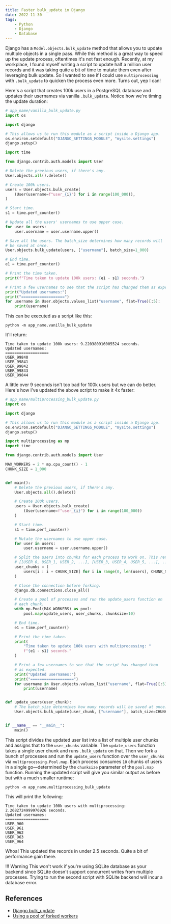 ```yaml
---
title: Faster bulk_update in Django
date: 2022-11-30
tags:
    - Python
    - Django
    - Database
---
```


Django has a `Model.objects.bulk_update` method that allows you to update multiple
objects in a single pass. While this method is a great way to speed up the update
process, oftentimes it's not fast enough. Recently, at my workplace, I found myself
writing a script to update half a million user records and it was taking quite a bit of
time to mutate them even after leveraging bulk update. So I wanted to see if I could use
`multiprocessing` with `.bulk_update` to quicken the process even more. Turns out, yep
I can!

Here's a script that creates 100k users in a PostgreSQL database and updates their
usernames via vanilla `.bulk_update`. Notice how we're timing the update duration:

```python
# app_name/vanilla_bulk_update.py
import os

import django

# This allows us to run this module as a script inside a Django app.
os.environ.setdefault("DJANGO_SETTINGS_MODULE", "mysite.settings")
django.setup()

import time

from django.contrib.auth.models import User

# Delete the previous users, if there's any.
User.objects.all().delete()

# Create 100k users.
users = User.objects.bulk_create(
    (User(username=f"user_{i}") for i in range(100_000)),
)

# Start time.
s1 = time.perf_counter()

# Update all the users' usernames to use upper case.
for user in users:
    user.username = user.username.upper()

# Save all the users. The batch_size determines how many records will
# be saved at once.
User.objects.bulk_update(users, ["username"], batch_size=1_000)

# End time.
e1 = time.perf_counter()

# Print the time taken.
print(f"Time taken to update 100k users: {e1 - s1} seconds.")

# Print a few usernames to see that the script has changed them as expected.
print("Updated usernames:")
print("===================")
for username in User.objects.values_list("username", flat=True)[:5]:
    print(username)
```

This can be executed as a script like this:

```
python -m app_name.vanilla_bulk_update
```

It'll return:

```
Time taken to update 100k users: 9.220380916005524 seconds.
Updated usernames:
===================
USER_99840
USER_99841
USER_99842
USER_99843
USER_99844
```

A little over 9 seconds isn't too bad for 100k users but we can do better. Here's how
I've updated the above script to make it 4x faster:

```python
# app_name/multiprocessing_bulk_update.py
import os

import django

# This allows us to run this module as a script inside a Django app.
os.environ.setdefault("DJANGO_SETTINGS_MODULE", "mysite.settings")
django.setup()

import multiprocessing as mp
import time

from django.contrib.auth.models import User

MAX_WORKERS = 2 * mp.cpu_count() - 1
CHUNK_SIZE = 1_000


def main():
    # Delete the previous users, if there's any.
    User.objects.all().delete()

    # Create 100k users.
    users = User.objects.bulk_create(
        (User(username=f"user_{i}") for i in range(100_000))
    )

    # Start time.
    s1 = time.perf_counter()

    # Mutate the usernames to use upper case.
    for user in users:
        user.username = user.username.upper()

    # Split the users into chunks for each process to work on. This returns
    # [[USER_0, USER_1, USER_2, ...], [USER_3, USER_4, USER_5, ...], ...]
    user_chunks = (
        users[i : i + CHUNK_SIZE] for i in range(0, len(users), CHUNK_SIZE)
    )

    # Close the connection before forking.
    django.db.connections.close_all()

    # Create a pool of processes and run the update_users function on
    # each chunk.
    with mp.Pool(MAX_WORKERS) as pool:
        pool.map(update_users, user_chunks, chunksize=10)

    # End time.
    e1 = time.perf_counter()

    # Print the time taken.
    print(
        "Time taken to update 100k users with multiprocessing: "
        f"{e1 - s1} seconds."
    )

    # Print a few usernames to see that the script has changed them
    # as expected.
    print("Updated usernames:")
    print("===================")
    for username in User.objects.values_list("username", flat=True)[:5]:
        print(username)


def update_users(user_chunk):
    # The batch_size determines how many records will be saved at once.
    User.objects.bulk_update(user_chunk, ["username"], batch_size=CHUNK_SIZE)


if __name__ == "__main__":
    main()
```

This script divides the updated user list into a list of multiple user chunks and
assigns that to the `user_chunks` variable. The `update_users` function takes a single
user chunk and runs `.bulk_update` on that. Then we fork a bunch of processes and run
the `update_users` function over the `user_chunks` via `multiprocessing.Pool.map`. Each
process consumes `10` chunks of users in a single go—determined by the `chunksize`
parameter of the `pool.map` function. Running the updated script will give you similar
output as before but with a much smaller runtime:

```
python -m app_name.multiprocessing_bulk_update
```

This will print the following:

```
Time taken to update 100k users with multiprocessing: 2.2682724999976926 seconds.
Updated usernames:
===================
USER_960
USER_961
USER_962
USER_963
USER_964
```

Whoa! This updated the records in under 2.5 seconds. Quite a bit of performance gain
there.

!!! Warning
    This won't work if you're using SQLite database as your backend since SQLite doesn't
    support concurrent writes from multiple processes. Trying to run the second script
    with SQLite backend will incur a database error.

## References

* [Django bulk_update][1]
* [Using a pool of forked workers][2]

[1]: https://docs.djangoproject.com/en/dev/ref/models/querysets/#bulk-update
[2]: https://docs.python.org/3/library/multiprocessing.html#using-a-pool-of-workers
